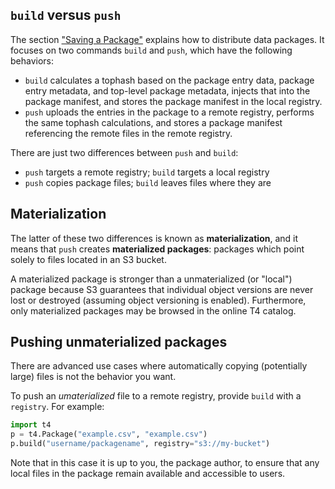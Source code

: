 ## `build` versus `push`

The section ["Saving a Package"](../Walkthrough/Saving%20a%20Package.md) explains how to distribute data packages. It focuses on two commands `build` and `push`, which have the following behaviors:

* `build` calculates a tophash based on the package entry data, package entry metadata, and top-level package metadata, injects that into the package manifest, and stores the package manifest in the local registry.
* `push` uploads the entries in the package to a remote registry, performs the same tophash calculations, and stores a package manifest referencing the remote files in the remote registry.

There are just two differences between `push` and `build`:

* `push` targets a remote registry; `build` targets a local registry
* `push` copies package files; `build` leaves files where they are

## Materialization
The latter of these two differences is known as **materialization**, and it means that `push` creates **materialized packages**: packages which point solely to files located in an S3 bucket.

A materialized package is stronger than a unmaterialized (or "local") package because S3 guarantees that individual object versions are never lost or destroyed (assuming object versioning is enabled). Furthermore, only materialized packages may be browsed in the online T4 catalog.

## Pushing unmaterialized packages
There are advanced use cases where automatically copying (potentially large) files is not the behavior you want.

To push an _umaterialized_ file to a remote registry, provide `build` with a `registry`. For example:

```python
import t4
p = t4.Package("example.csv", "example.csv")
p.build("username/packagename", registry="s3://my-bucket")
```

Note that in this case it is up to you, the package author, to ensure that any local files in the package remain available and accessible to users.